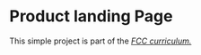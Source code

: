 <h1>Product landing Page</h1>

This simple project is part of the [*FCC curriculum.*](https://www.freecodecamp.org/learn/responsive-web-design/responsive-web-design-projects/build-a-product-landing-page)